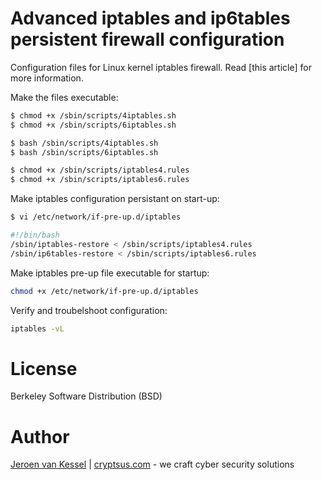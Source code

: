 # Advanced iptables and ip6tables persistent firewall configuration

Configuration files for Linux kernel iptables firewall. Read [this article] for more information.

Make the files executable:
```bash
$ chmod +x /sbin/scripts/4iptables.sh 
$ chmod +x /sbin/scripts/6iptables.sh

$ bash /sbin/scripts/4iptables.sh 
$ bash /sbin/scripts/6iptables.sh

$ chmod +x /sbin/scripts/iptables4.rules
$ chmod +x /sbin/scripts/iptables6.rules
```
Make iptables configuration persistant on start-up:
```bash
$ vi /etc/network/if-pre-up.d/iptables

#!/bin/bash
/sbin/iptables-restore < /sbin/scripts/iptables4.rules
/sbin/ip6tables-restore < /sbin/scripts/iptables6.rules
```
Make iptables pre-up file executable for startup:
```bash
chmod +x /etc/network/if-pre-up.d/iptables
```
Verify and troubelshoot configuration:
```bash
iptables -vL
```

# License
Berkeley Software Distribution (BSD)

# Author
[Jeroen van Kessel](https://twitter.com/jeroenvkessel) | [cryptsus.com](https://cryptsus.com) - we craft cyber security solutions

